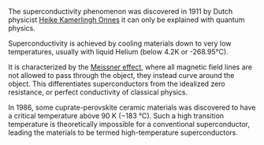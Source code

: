 <efe></efe>
The superconductivity phenomenon was discovered in 1911 by Dutch physicist [Heike Kamerlingh Onnes](https://en.wikipedia.org/wiki/Heike_Kamerlingh_Onnes) it can only be explained with quantum physics.

Superconductivity is achieved by cooling materials down to very low temperatures, usually with liquid Helium (below 4.2K or -268.95°C).

It is characterized by the [Meissner effect](https://en.wikipedia.org/wiki/Meissner_effect), where all magnetic field lines are not allowed to pass through the object, they instead curve around the object. This differentiates superconductors from the idealized zero resistance, or perfect conductivity of classical physics.

In 1986, some cuprate-perovskite ceramic materials was discovered to have a critical temperature above 90 K (−183 °C). Such a high transition temperature is theoretically impossible for a conventional superconductor, leading the materials to be termed high-temperature superconductors.

